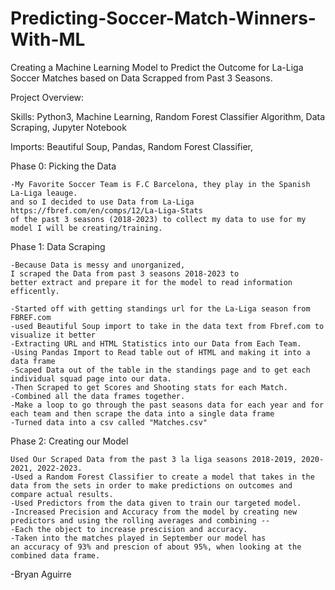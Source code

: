 # Predicting-Soccer-Match-Winners-With-ML
Creating a Machine Learning Model to Predict the Outcome for La-Liga Soccer Matches based on Data Scrapped from Past 3 Seasons.

Project Overview:

Skills: Python3, Machine Learning, Random Forest Classifier Algorithm, Data Scraping, Jupyter Notebook 

Imports: Beautiful Soup, Pandas, Random Forest Classifier,


Phase 0: Picking the Data
    
    -My Favorite Soccer Team is F.C Barcelona, they play in the Spanish La-Liga leauge.
    and so I decided to use Data from La-Liga  https://fbref.com/en/comps/12/La-Liga-Stats 
    of the past 3 seasons (2018-2023) to collect my data to use for my model I will be creating/training. 



Phase 1: Data Scraping 
    
    -Because Data is messy and unorganized, 
    I scraped the Data from past 3 seasons 2018-2023 to
    better extract and prepare it for the model to read information efficently. 
    
    -Started off with getting standings url for the La-Liga season from FBREF.com
    -used Beautiful Soup import to take in the data text from Fbref.com to visualize it better
    -Extracting URL and HTML Statistics into our Data from Each Team. 
    -Using Pandas Import to Read table out of HTML and making it into a data frame 
    -Scaped Data out of the table in the standings page and to get each individual squad page into our data.
    -Then Scraped to get Scores and Shooting stats for each Match.
    -Combined all the data frames together.
    -Make a loop to go through the past seasons data for each year and for each team and then scrape the data into a single data frame
    -Turned data into a csv called "Matches.csv"
    

Phase 2: Creating our Model 
   
    Used Our Scraped Data from the past 3 la liga seasons 2018-2019, 2020-2021, 2022-2023.
    -Used a Random Forest Classifier to create a model that takes in the data from the sets in order to make predictions on outcomes and compare actual results.
    -Used Predictors from the data given to train our targeted model. 
    -Increased Precision and Accuracy from the model by creating new predictors and using the rolling averages and combining --
    -Each the object to increase prescision and accuracy.
    -Taken into the matches played in September our model has 
    an accuracy of 93% and prescion of about 95%, when looking at the combined data frame. 

-Bryan Aguirre
